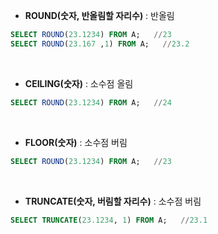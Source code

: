 - **ROUND(숫자, 반올림할 자리수)** : 반올림

```SQL
SELECT ROUND(23.1234) FROM A;   //23
SELECT ROUND(23.167 ,1) FROM A;   //23.2
```

<br>

- **CEILING(숫자)** : 소수점 올림

```SQL
SELECT ROUND(23.1234) FROM A;   //24
```

<br>

- **FLOOR(숫자)** : 소수점 버림

```SQL
SELECT ROUND(23.1234) FROM A;   //23
```

<br>

- **TRUNCATE(숫자, 버림할 자리수)** : 소수점 버림

```SQL
SELECT TRUNCATE(23.1234, 1) FROM A;   //23.1
```

<br>
